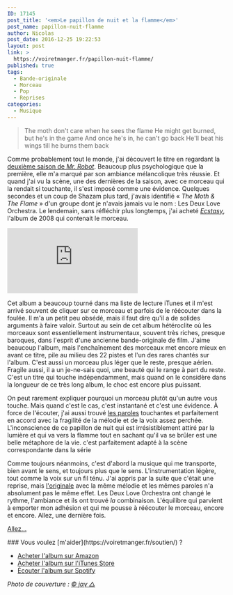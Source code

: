 ```yaml
---
ID: 17145
post_title: '<em>Le papillon de nuit et la flamme</em>'
post_name: papillon-nuit-flamme
author: Nicolas
post_date: 2016-12-25 19:22:53
layout: post
link: >
  https://voiretmanger.fr/papillon-nuit-flamme/
published: true
tags:
  - Bande-originale
  - Morceau
  - Pop
  - Reprises
categories:
  - Musique
---
```

> The moth don't care when he sees the flame
> He might get burned, but he's in the game
> And once he's in, he can't go back
> He'll beat his wings till he burns them back

Comme probablement tout le monde, j'ai découvert le titre en regardant la [deuxième saison de *Mr. Robot*](https://voiretmanger.fr/mr-robot-esmail-usa-network/). Beaucoup plus psychologique que la première, elle m'a marqué par son ambiance mélancolique très réussie. Et quand j'ai vu la scène, une des dernières de la saison, avec ce morceau qui la rendait si touchante, il s'est imposé comme une évidence. Quelques secondes et un coup de Shazam plus tard, j'avais identifié « *The Moth & The Flame* » d'un groupe dont je n'avais jamais vu le nom : Les Deux Love Orchestra. Le lendemain, sans réfléchir plus longtemps, j'ai acheté [*Ecstasy*](https://itunes.apple.com/fr/album/ecstasy/id271333785), l'album de 2008 qui contenait le morceau.

<div class="video-container"><iframe class="aligncenter" src="https://www.youtube.com/embed/JG6x4MHdTWM" frameborder="0" allowfullscreen></iframe></div>

Cet album a beaucoup tourné dans ma liste de lecture iTunes et il m'est arrivé souvent de cliquer sur ce morceau et parfois de le réécouter dans la foulée. Il m'a un petit peu obsédé, mais il faut dire qu'il a de solides arguments à faire valoir. Surtout au sein de cet album hétéroclite où les morceaux sont essentiellement instrumentaux, souvent très riches, presque baroques, dans l'esprit d'une ancienne bande-originale de film. J'aime beaucoup l'album, mais l'enchaînement des morceaux met encore mieux en avant ce titre, pile au milieu des 22 pistes et l'un des rares chantés sur l'album. C'est aussi un morceau plus léger que le reste, presque aérien. Fragile aussi, il a un je-ne-sais quoi, une beauté qui le range à part du reste. C'est un titre qui touche indépendamment, mais quand on le considère dans la longueur de ce très long album, le choc est encore plus puissant.

On peut rarement expliquer pourquoi un morceau plutôt qu'un autre vous touche. Mais quand c'est le cas, c'est instantané et c'est une évidence. À force de l'écouter, j'ai aussi trouvé [les paroles](https://www.musixmatch.com/lyrics/Les-Deux-Love-Orchestra/The-Moth-the-Flame) touchantes et parfaitement en accord avec la fragilité de la mélodie et de la voix assez perchée. L'inconscience de ce papillon de nuit qui est irrésistiblement attiré par la lumière et qui va vers la flamme tout en sachant qu'il va se brûler est une belle métaphore de la vie. c'est parfaitement adapté à la scène correspondante dans la série

Comme toujours néanmoins, c'est d'abord la musique qui me transporte, bien avant le sens, et toujours plus que le sens. L'instrumentation légère, tout comme la voix sur un fil ténu. J'ai appris par la suite que c'était une reprise, mais [l'originale](https://www.youtube.com/watch?v=nkBk3Z8zX9s) avec la même mélodie et les mêmes paroles n'a absolument pas le même effet. Les Deux Love Orchestra ont changé le rythme, l'ambiance et ils ont trouvé *la* combinaison. L'équilibre qui parvient à emporter mon adhésion et qui me pousse à réécouter le morceau, encore et encore. Allez, une dernière fois. 

[Allez…](https://www.youtube.com/watch?v=JG6x4MHdTWM)

<div class="amazon" markdown="1">
### Vous voulez [m'aider](https://voiretmanger.fr/soutien/) ?

- [Acheter l'album sur Amazon](http://amzn.to/2i5DeoY)
- [Acheter l'album sur l'iTunes Store](https://itunes.apple.com/fr/album/ecstasy/id271333785)
- [Écouter l'album sur Spotify](https://play.spotify.com/track/6NpzkIYecTgirnDViWoisp)
</div>

*Photo de couverture : [© jαγ △](https://www.flickr.com/photos/this-love-is-cursed/4964663699/)*